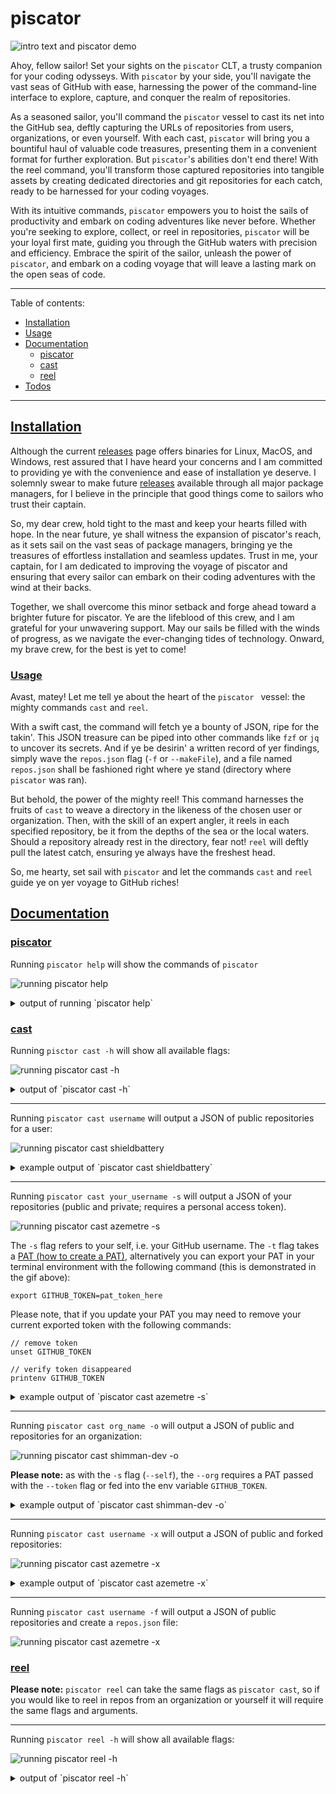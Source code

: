 # piscator

![intro text and piscator demo](./docs/demo.gif)

Ahoy, fellow sailor! Set your sights on the `piscator` CLT, a trusty companion
for your coding odysseys. With `piscator` by your side, you'll navigate the vast
seas of GitHub with ease, harnessing the power of the command-line interface to
explore, capture, and conquer the realm of repositories.

As a seasoned sailor, you'll command the `piscator` vessel to cast its net
into the GitHub sea, deftly capturing the URLs of repositories from users,
organizations, or even yourself. With each cast, `piscator` will bring you a
bountiful haul of valuable code treasures, presenting them in a convenient
format for further exploration. But `piscator`'s abilities don't end there! With
the reel command, you'll transform those captured repositories into tangible
assets by creating dedicated directories and git repositories for each catch,
ready to be harnessed for your coding voyages.

With its intuitive commands, `piscator` empowers you to hoist the sails of
productivity and embark on coding adventures like never before. Whether you're
seeking to explore, collect, or reel in repositories, `piscator` will be your
loyal first mate, guiding you through the GitHub waters with precision and
efficiency. Embrace the spirit of the sailor, unleash the power of
`piscator`, and embark on a coding voyage that will leave a lasting mark on the
open seas of code.

---

Table of contents:

- [Installation](#install)
- [Usage](#usage)
- [Documentation](#docs)
  - [piscator](#piscator)
  - [cast](#cast)
  - [reel](#reel)
- [Todos](#todos)

---

## [Installation](#install)

Although the current [releases](https://github.com/shimman-dev/piscator/releases)
page offers binaries for Linux, MacOS, and Windows, rest assured that I have
heard your concerns and I am committed to providing ye with the convenience and
ease of installation ye deserve. I solemnly swear to make future
[releases](https://github.com/shimman-dev/piscator/releases) available through
all major package managers, for I believe in the principle that good things
come to sailors who trust their captain.

So, my dear crew, hold tight to the mast and keep your hearts filled with hope.
In the near future, ye shall witness the expansion of piscator's reach, as it
sets sail on the vast seas of package managers, bringing ye the treasures of
effortless installation and seamless updates. Trust in me, your captain, for I
am dedicated to improving the voyage of piscator and ensuring that every sailor
can embark on their coding adventures with the wind at their backs.

Together, we shall overcome this minor setback and forge ahead toward a
brighter future for piscator. Ye are the lifeblood of this crew, and I am
grateful for your unwavering support. May our sails be filled with the winds of
progress, as we navigate the ever-changing tides of technology. Onward, my
brave crew, for the best is yet to come!

### [Usage](#usage)

Avast, matey! Let me tell ye about the heart of the `piscator ` vessel: the
mighty commands `cast` and `reel`.

With a swift cast, the command will fetch ye a bounty of JSON, ripe for the
takin'. This JSON treasure can be piped into other commands like `fzf` or `jq`
to uncover its secrets. And if ye be desirin' a written record of yer findings,
simply wave the `repos.json` flag (`-f` or `--makeFile`), and a file named
`repos.json` shall be fashioned right where ye stand (directory where `piscator`
was ran).

But behold, the power of the mighty reel! This command harnesses the fruits of
`cast` to weave a directory in the likeness of the chosen user or organization.
Then, with the skill of an expert angler, it reels in each specified repository,
be it from the depths of the sea or the local waters. Should a repository
already rest in the directory, fear not! `reel` will deftly pull the latest
catch, ensuring ye always have the freshest head.

So, me hearty, set sail with `piscator` and let the commands `cast` and `reel`
guide ye on yer voyage to GitHub riches!

## [Documentation](#docs)

### [piscator](#piscator)

Running `piscator help` will show the commands of `piscator`

![running piscator help](./docs/piscator-help.gif)

<details>
  <summary>output of running `piscator help`</summary>

```text
Embark on a grand voyage across the GitHub seas! Set sail to create
a magnificent directory, inspired by the name of a fearless sailor or a
mighty pirate. With each collection you reel in, a new Git repository shall
be forged, like a sturdy ship ready to conquer the code oceans. Prepare
yourself to navigate through the user's or organization's treasures,
uncovering hidden gems and secret code islands. Will you include private
repositories, like mysterious hidden coves? Or perhaps venture into the
realm of forked repositories, tracing the footsteps of fellow sailors? As
you reel in the collections, a legendary repos.json file shall be forged,
capturing the essence of your brave expedition. Choose the winds of
verbosity to whisper tales of each step or keep silent like a true sailor.
Raise the anchor, set your course, and let the adventure begin!

Usage:
  piscator [flags]
  piscator [command]

Available Commands:
  cast        generate a json struct of GitHub repos
  completion  Generate the autocompletion script for the specified shell
  help        Help about any command
  reel        git clone collected repos

Flags:
  -h, --help   help for piscator

Use "piscator [command] --help" for more information about a command.
```

</details>

### [cast](#cast)

Running `pisctor cast -h` will show all available flags:

![running piscator cast -h](./docs/cast-help.gif)

<details>
  <summary>output of `piscator cast -h`</summary>

```text
Ahoy, sailor! Prepare to navigate the GitHub sea and hoist the flag of
exploration with the cast command. Cast your net wide and capture the URLs of
repositories belonging to a user or organization, gathering a bountiful
collection of code treasures. Navigate with ease, discovering new horizons, and
charting your course towards software mastery.

Usage:
  piscator cast [flags]

Aliases:
  cast, c

Flags:
  -x, --forked         Include forked repositories
  -h, --help           help for cast
  -f, --makeFile       Generate a repos.json file
  -o, --org            Is an organization
  -s, --self           Your GitHub user, requires a personal access token
  -t, --token string   GitHub personal access token
```

</details>

---

Running `piscator cast username` will output a JSON of public repositories
for a user:

![running piscator cast shieldbattery](./docs/cast-user.gif)

<details>
  <summary>example output of `piscator cast shieldbattery`</summary>

```text
[
  {
    "name": "broodmap",
    "html_url": "https://github.com/ShieldBattery/broodmap",
    "language": "Rust",
    "fork": false,
    "private": false,
    "size": 4695
  },
  {
    "name": "bw-chk",
    "html_url": "https://github.com/ShieldBattery/bw-chk",
    "language": "JavaScript",
    "fork": false,
    "private": false,
    "size": 1061
  },
  {
    "name": "implode-decoder",
    "html_url": "https://github.com/ShieldBattery/implode-decoder",
    "language": "JavaScript",
    "fork": false,
    "private": false,
    "size": 96
  },
  {
    "name": "jssuh",
    "html_url": "https://github.com/ShieldBattery/jssuh",
    "language": "JavaScript",
    "fork": false,
    "private": false,
    "size": 675
  },
  {
    "name": "node-interval-tree",
    "html_url": "https://github.com/ShieldBattery/node-interval-tree",
    "language": "TypeScript",
    "fork": false,
    "private": false,
    "size": 314
  },
  {
    "name": "rally-point",
    "html_url": "https://github.com/ShieldBattery/rally-point",
    "language": "JavaScript",
    "fork": false,
    "private": false,
    "size": 966
  },
  {
    "name": "scm-extractor",
    "html_url": "https://github.com/ShieldBattery/scm-extractor",
    "language": "JavaScript",
    "fork": false,
    "private": false,
    "size": 1523
  },
  {
    "name": "ShieldBattery",
    "html_url": "https://github.com/ShieldBattery/ShieldBattery",
    "language": "TypeScript",
    "fork": false,
    "private": false,
    "size": 244880
  },
  {
    "name": "stimpack",
    "html_url": "https://github.com/ShieldBattery/stimpack",
    "language": "Rust",
    "fork": false,
    "private": false,
    "size": 57
  },
  {
    "name": "trrr",
    "html_url": "https://github.com/ShieldBattery/trrr",
    "language": "Rust",
    "fork": false,
    "private": false,
    "size": 18
  }
]
```

</details>

---

Running `piscator cast your_username -s` will output a JSON of your repositories
(public and private; requires a personal access token).

![running piscator cast azemetre -s](./docs/cast-self.gif)

The `-s` flag refers to your self, i.e. your GitHub username. The `-t` flag
takes a [PAT (how to create a PAT)](https://docs.github.com/en/enterprise-server@3.4/authentication/keeping-your-account-and-data-secure/creating-a-personal-access-token), alternatively you can export your PAT in your terminal environment with
the following command (this is demonstrated in the gif above):

`export GITHUB_TOKEN=pat_token_here`

Please note, that if you update your PAT you may need to remove your current
exported token with the following commands:

```
// remove token
unset GITHUB_TOKEN

// verify token disappeared
printenv GITHUB_TOKEN
```

<details>
  <summary>example output of `piscator cast azemetre -s`</summary>

```text
[
  {
    "name": "auteur-palettes",
    "html_url": "https://github.com/azemetre/auteur-palettes",
    "language": "JavaScript",
    "fork": false,
    "private": true,
    "size": 403
  },
  {
    "name": "azemetredotcom",
    "html_url": "https://github.com/azemetre/azemetredotcom",
    "language": "JavaScript",
    "fork": false,
    "private": true,
    "size": 24256
  },
  {
    "name": "boston-typescript-june-2019-talk",
    "html_url": "https://github.com/azemetre/boston-typescript-june-2019-talk",
    "language": "TypeScript",
    "fork": false,
    "private": false,
    "size": 3268
  },
  {
    "name": "gamepicker",
    "html_url": "https://github.com/azemetre/gamepicker",
    "language": "",
    "fork": false,
    "private": true,
    "size": 47
  },
  {
    "name": "hipster.nvim",
    "html_url": "https://github.com/azemetre/hipster.nvim",
    "language": "Lua",
    "fork": false,
    "private": false,
    "size": 1446
  },
  {
    "name": "idatation",
    "html_url": "https://github.com/azemetre/idatation",
    "language": "",
    "fork": false,
    "private": true,
    "size": 34
  },
  {
    "name": "musical-adventure",
    "html_url": "https://github.com/azemetre/musical-adventure",
    "language": "TypeScript",
    "fork": false,
    "private": true,
    "size": 993
  },
  {
    "name": "npx-azemetre",
    "html_url": "https://github.com/azemetre/npx-azemetre",
    "language": "JavaScript",
    "fork": false,
    "private": false,
    "size": 653
  },
  {
    "name": "oink.nvim",
    "html_url": "https://github.com/azemetre/oink.nvim",
    "language": "Lua",
    "fork": false,
    "private": true,
    "size": 7
  },
  {
    "name": "web-a11y-cheatsheet",
    "html_url": "https://github.com/azemetre/web-a11y-cheatsheet",
    "language": "",
    "fork": false,
    "private": false,
    "size": 89
  },
  {
    "name": "piscator",
    "html_url": "https://github.com/shimman-dev/piscator",
    "language": "Go",
    "fork": false,
    "private": false,
    "size": 1006
  }
]
```

</details>

---

Running `piscator cast org_name -o` will output a JSON of public and repositories for an organization:

![running piscator cast shimman-dev -o](./docs/cast-org.gif)

**Please note:** as with the `-s` flag (`--self`), the `--org` requires a PAT
passed with the `--token` flag or fed into the env variable `GITHUB_TOKEN`.

<details>
  <summary>example output of `piscator cast shimman-dev -o`</summary>

```text
[
  {
    "name": "eslint-config",
    "html_url": "https://github.com/shimman-dev/eslint-config",
    "language": "JavaScript",
    "fork": false,
    "private": false,
    "size": 227
  },
  {
    "name": "piscator",
    "html_url": "https://github.com/shimman-dev/piscator",
    "language": "Go",
    "fork": false,
    "private": false,
    "size": 1006
  },
  {
    "name": "knockerupper",
    "html_url": "https://github.com/shimman-dev/knockerupper",
    "language": "",
    "fork": false,
    "private": true,
    "size": 14
  }
]
```

</details>

---

Running `piscator cast username -x` will output a JSON of public and forked repositories:

![running piscator cast azemetre -x](./docs/cast-fork.gif)

<details>
  <summary>example output of `piscator cast azemetre -x`</summary>

```text
	[
  {
    "name": "Adv360-Pro-ZMK",
    "html_url": "https://github.com/azemetre/Adv360-Pro-ZMK",
    "language": "",
    "fork": true,
    "private": false,
    "size": 145
  },
	  {
    "name": "auteur-palettes",
    "html_url": "https://github.com/azemetre/auteur-palettes",
    "language": "JavaScript",
    "fork": false,
    "private": true,
    "size": 403
  },
  {
    "name": "boston-typescript-june-2019-talk",
    "html_url": "https://github.com/azemetre/boston-typescript-june-2019-talk",
    "language": "TypeScript",
    "fork": false,
    "private": false,
    "size": 3268
  },
  {
    "name": "just",
    "html_url": "https://github.com/azemetre/just",
    "language": "JavaScript",
    "fork": true,
    "private": false,
    "size": 12506
  }
]
```

</details>

---

Running `piscator cast username -f` will output a JSON of public repositories
and create a `repos.json` file:

![running piscator cast azemetre -x](./docs/cast-file.gif)

### [reel](#reels)

**Please note:** `piscator reel` can take the same flags as `piscator cast`, so
if you would like to reel in repos from an organization or yourself it will
require the same flags and arguments.

---

Running `piscator reel -h` will show all available flags:

![running piscator reel -h](./docs/reel-help.gif)

<details>
  <summary>output of `piscator reel -h`</summary>

```text
Avast, ye salty fisherman! Prepare to cast your line with the reel command
and embark on a daring fishing expedition in the GitHub waters. As you sail
through the digital sea, you'll skillfully create a directory that bears the
name of the user or organization, and with each catch, you'll reel in a precious
git repository. Like a seasoned fisherman, you'll nurture and cultivate these
repositories, transforming them into valuable assets for your coding endeavors.
Unleash your fishing prowess, reel in those repositories, and embark on a coding
voyage like no other.

Usage:
  piscator reel [flags]

Aliases:
  reel, c

Flags:
  -x, --forked         Include forked repositories
  -h, --help           help for reel
  -f, --makeFile       Generate a repos.json file
  -o, --org            Is an organization
  -s, --self           Your GitHub user, requires a personal access token
  -t, --token string   GitHub personal access token
  -v, --verbose        logs detailed messaging to stdout
```

---

Running `piscator reel org_name` create a directory of the user/org and clone
their repositories:

![running piscator reel azemetre](./docs/reel-user.gif)

## [Todos](#todos)

- [x] flesh out readme
  - [x] create vhs tapes
- [x] automate release binaries
- [ ] release on major package managers
  - [ ] homebrew
  - [ ] nix
  - [ ] fedora
  - [ ] macports
  - [ ] arch linux (btw)
  - [ ] debian
  - [ ] scoop
- [x] add tests
- [ ] generate man pages
- [ ] make showcase site
- [ ] add ability to filter by language
